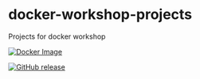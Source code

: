 # docker-workshop-projects
Projects for docker workshop

[![Docker Image](https://github.com/vaugenwake/docker-workshop-projects/actions/workflows/build.yml/badge.svg)](https://github.com/vaugenwake/docker-workshop-projects/actions/workflows/build.yml)

[![GitHub release](https://img.shields.io/github/release/Naereen/StrapDown.js.svg)](https://github.com/vaugenwake/docker-workshop-projects/releases/)
